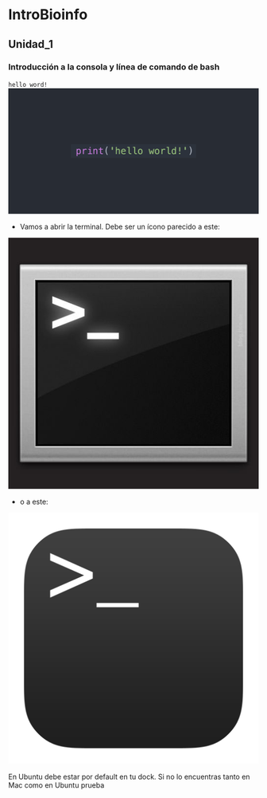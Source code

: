 # IntroBioinfo
## Unidad_1
###  Introducción a la consola y línea de comando de bash

`hello word!` 
![](hello_world.png)

* Vamos a abrir la terminal. Debe ser un ícono parecido a este:

![](01terminal.png)

* o a este:

![](02terminal.png)


 En Ubuntu debe estar por default en tu dock. Si no lo encuentras tanto en Mac como en Ubuntu prueba 
